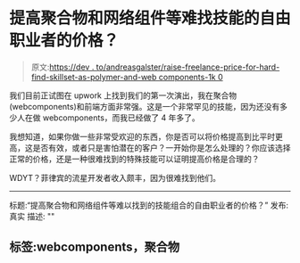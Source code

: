 # 提高聚合物和网络组件等难找技能的自由职业者的价格？

> 原文:[https://dev . to/andreasgalster/raise-freelance-price-for-hard-find-skillset-as-polymer-and-web components-1k 0](https://dev.to/andreasgalster/raise-freelance-price-for-hard-to-find-skillset-such-as-polymer-and-webcomponents-1kk0)

我们目前正试图在 upwork 上找到我们的第一次演出，我在聚合物(webcomponents)和前端方面非常强。这是一个非常罕见的技能，因为还没有多少人在做 webcomponents，而我已经做了 4 年多了。

我想知道，如果你做一些非常受欢迎的东西，你是否可以将价格提高到比平时更高，这是否有效，或者只是害怕潜在的客户？一开始你是怎么处理的？你应该选择正常的价格，还是一种很难找到的特殊技能可以证明提高价格是合理的？

WDYT？菲律宾的流星开发者收入颇丰，因为很难找到他们。

* * *

标题:“提高聚合物和网络组件等难以找到的技能组合的自由职业者的价格？”
发布:真实
描述: ""

## 标签:webcomponents，聚合物